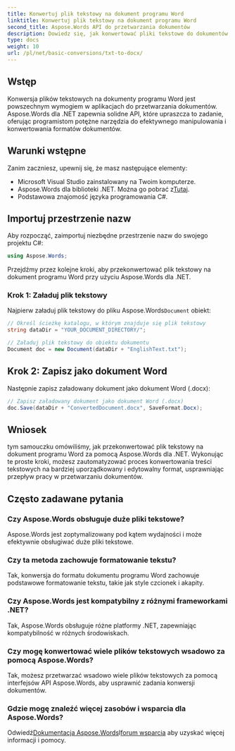 ```yaml
---
title: Konwertuj plik tekstowy na dokument programu Word
linktitle: Konwertuj plik tekstowy na dokument programu Word
second_title: Aspose.Words API do przetwarzania dokumentów
description: Dowiedz się, jak konwertować pliki tekstowe do dokumentów programu Word za pomocą Aspose.Words dla .NET. Efektywnie zarządzaj konwersją dokumentów dzięki naszemu kompleksowemu przewodnikowi.
type: docs
weight: 10
url: /pl/net/basic-conversions/txt-to-docx/
---
```

## Wstęp

Konwersja plików tekstowych na dokumenty programu Word jest powszechnym wymogiem w aplikacjach do przetwarzania dokumentów. Aspose.Words dla .NET zapewnia solidne API, które upraszcza to zadanie, oferując programistom potężne narzędzia do efektywnego manipulowania i konwertowania formatów dokumentów.

## Warunki wstępne

Zanim zaczniesz, upewnij się, że masz następujące elementy:
- Microsoft Visual Studio zainstalowany na Twoim komputerze.
-  Aspose.Words dla biblioteki .NET. Można go pobrać z[Tutaj](https://releases.aspose.com/words/net/).
- Podstawowa znajomość języka programowania C#.

## Importuj przestrzenie nazw

Aby rozpocząć, zaimportuj niezbędne przestrzenie nazw do swojego projektu C#:
```csharp
using Aspose.Words;
```

Przejdźmy przez kolejne kroki, aby przekonwertować plik tekstowy na dokument programu Word przy użyciu Aspose.Words dla .NET.

### Krok 1: Załaduj plik tekstowy

 Najpierw załaduj plik tekstowy do pliku Aspose.Words`Document` obiekt:
```csharp
// Określ ścieżkę katalogu, w którym znajduje się plik tekstowy
string dataDir = "YOUR_DOCUMENT_DIRECTORY/";

// Załaduj plik tekstowy do obiektu dokumentu
Document doc = new Document(dataDir + "EnglishText.txt");
```

## Krok 2: Zapisz jako dokument Word

Następnie zapisz załadowany dokument jako dokument Word (.docx):
```csharp
// Zapisz załadowany dokument jako dokument Word (.docx)
doc.Save(dataDir + "ConvertedDocument.docx", SaveFormat.Docx);
```

## Wniosek

tym samouczku omówiliśmy, jak przekonwertować plik tekstowy na dokument programu Word za pomocą Aspose.Words dla .NET. Wykonując te proste kroki, możesz zautomatyzować proces konwertowania treści tekstowych na bardziej uporządkowany i edytowalny format, usprawniając przepływ pracy w przetwarzaniu dokumentów.

## Często zadawane pytania

### Czy Aspose.Words obsługuje duże pliki tekstowe?
Aspose.Words jest zoptymalizowany pod kątem wydajności i może efektywnie obsługiwać duże pliki tekstowe.

### Czy ta metoda zachowuje formatowanie tekstu?
Tak, konwersja do formatu dokumentu programu Word zachowuje podstawowe formatowanie tekstu, takie jak style czcionek i akapity.

### Czy Aspose.Words jest kompatybilny z różnymi frameworkami .NET?
Tak, Aspose.Words obsługuje różne platformy .NET, zapewniając kompatybilność w różnych środowiskach.

### Czy mogę konwertować wiele plików tekstowych wsadowo za pomocą Aspose.Words?
Tak, możesz przetwarzać wsadowo wiele plików tekstowych za pomocą interfejsów API Aspose.Words, aby usprawnić zadania konwersji dokumentów.

### Gdzie mogę znaleźć więcej zasobów i wsparcia dla Aspose.Words?
 Odwiedź[Dokumentacja Aspose.Words](https://reference.aspose.com/words/net/)I[forum wsparcia](https://forum.aspose.com/c/words/8) aby uzyskać więcej informacji i pomocy.